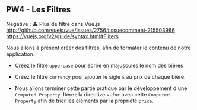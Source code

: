 ## PW4 - Les Filtres

Negative
: ⚠️ Plus de filtre dans Vue.js
http://github.com/vuejs/vue/issues/2756#issuecomment-215503966
https://vuejs.org/v2/guide/syntax.html#Filters

Nous allons à présent créer des filtres, afin de formater le contenu de notre application.

* Créez le filtre `uppercase` pour écrire en majuscules le nom des bières

* Créez le filtre `currency` pour ajouter le sigle `$` au prix de chaque bière.

* Nous allons terminer cette partie pratique par le développement d'une `Computed Property`. Itérez la directive `v-for` avec cette `Computed Property` afin de trier les éléments par la propriété `price`.

